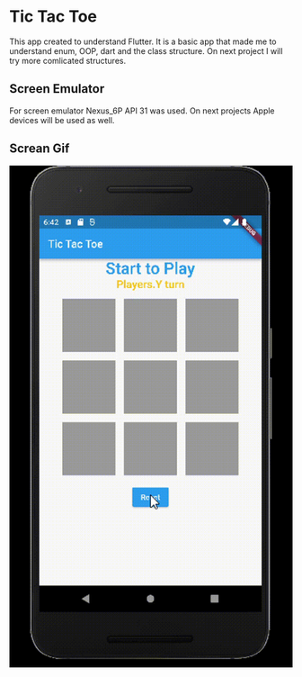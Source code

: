<h1>Tic Tac Toe</h1>

This app created to understand Flutter. It is a basic app that made me to understand enum, OOP, dart and the class structure. On next project I will try more comlicated structures.

<h2>Screen Emulator</h2>

For screen emulator Nexus_6P API 31 was used. On next projects Apple devices will be used as well.

<h2>Screan Gif</h2>

![](tictactoe.gif)
